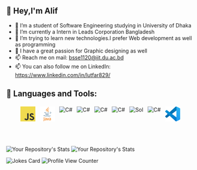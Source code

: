 ## 👋 Hey,I'm Alif

- 👀 I’m a student of Software Engineering studying in University of Dhaka
- 🌱 I’m currently a Intern in Leads Corporation Bangladesh
- 💞️ I’m trying to learn new technologies.I prefer Web development as well as programming
- 🌱 I have a great passion for Graphic designing as well
- 📫 Reach me on mail: bsse1120@iit.du.ac.bd
- 📫 You can also follow me on LinkedIn: https://www.linkedin.com/in/lutfar829/

## 🧰 Languages and Tools:
<p align="center">
<img src="https://raw.githubusercontent.com/github/explore/80688e429a7d4ef2fca1e82350fe8e3517d3494d/topics/javascript/javascript.png" alt="Javascript" height="40" style="vertical-align:top; margin:4px">
<img src="https://raw.githubusercontent.com/github/explore/80688e429a7d4ef2fca1e82350fe8e3517d3494d/topics/java/java.png" alt="Java" height="40" style="vertical-align:top; margin:4px">
<img src="https://user-images.githubusercontent.com/25181517/121405384-444d7300-c95d-11eb-959f-913020d3bf90.png" alt="C#" height="40" style="vertical-align:top; margin:4px">
<img src="https://user-images.githubusercontent.com/25181517/121405754-b4f48f80-c95d-11eb-8893-fc325bde617f.png" alt="C#" height="40" style="vertical-align:top; margin:4px">
<img src="https://user-images.githubusercontent.com/25181517/183897015-94a058a6-b86e-4e42-a37f-bf92061753e5.png" alt="C#" height="40" style="vertical-align:top; margin:4px">
<img src="https://user-images.githubusercontent.com/25181517/183568594-85e280a7-0d7e-4d1a-9028-c8c2209e073c.png" alt="C#" height="40" style="vertical-align:top; margin:4px">
<img src="https://logo-download.com/wp-content/data/images/png/Solidity-logo.png" alt="Sol" height="40" style="vertical-align:top; margin:4px">
<img src="https://user-images.githubusercontent.com/25181517/183570228-6a040b9f-3ddf-47a2-a201-743121dac664.png" alt="C#" height="40" style="vertical-align:top; margin:4px">
<img src="https://raw.githubusercontent.com/github/explore/80688e429a7d4ef2fca1e82350fe8e3517d3494d/topics/visual-studio-code/visual-studio-code.png" alt="VS Code" height="40" style="vertical-align:top; margin:4px">
</p>
<br>
<br>


![Your Repository's Stats](https://github-readme-stats.vercel.app/api/top-langs/?username=Alif829&theme=blue-green)
![Your Repository's Stats](https://github-readme-stats.vercel.app/api?username=Alif829&show_icons=true)
<!-- ![GitHub Contributors Image](https://contrib.rocks/image?repo=Alif829/Alif829) -->
![Jokes Card](https://readme-jokes.vercel.app/api)
![Profile View Counter](https://komarev.com/ghpvc/?username=Alif829)
<!---
Alif829/Alif829 is a ✨ special ✨ repository because its `README.md` (this file) appears on your GitHub profile.
You can click the Preview link to take a look at your changes.
--->
